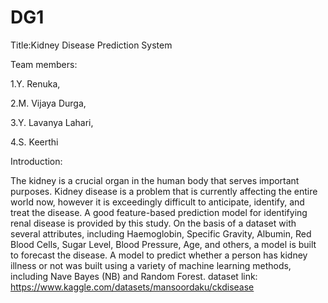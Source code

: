 # DG1
Title:Kidney Disease Prediction System

Team members:

1.Y. Renuka,

2.M. Vijaya Durga, 

3.Y. Lavanya Lahari,

4.S. Keerthi

Introduction:

The kidney is a crucial organ in the human body that serves important purposes. Kidney disease is a problem that is currently affecting the entire world now, however it is exceedingly difficult to anticipate, identify, and treat the disease. A good feature-based prediction model for identifying renal disease is provided by this study. On the basis of a dataset with several attributes, including Haemoglobin, Specific Gravity, Albumin, Red Blood Cells, Sugar Level, Blood Pressure, Age, and others, a model is built to forecast the disease. A model to predict whether a person has kidney illness or not was built using a variety of machine learning methods, including Nave Bayes (NB) and Random Forest.
dataset link: https://www.kaggle.com/datasets/mansoordaku/ckdisease
